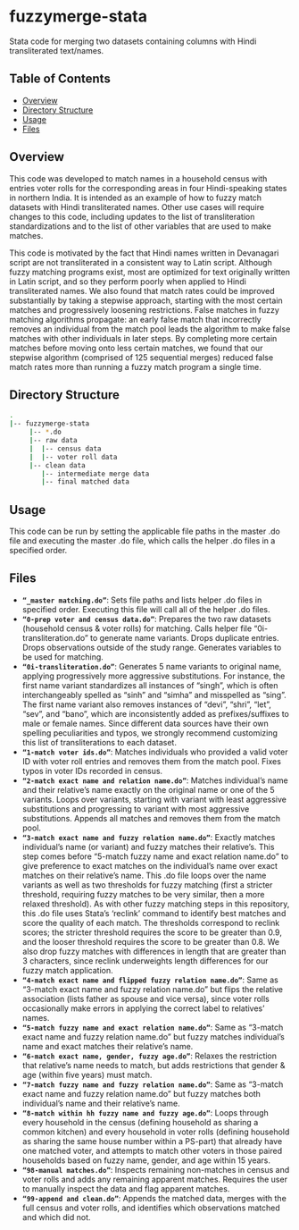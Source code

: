 # fuzzymerge-stata
Stata code for merging two datasets containing columns with Hindi transliterated text/names.

## Table of Contents

* [Overview](#overview)
* [Directory Structure](#directory)
* [Usage](#usage)
* [Files](#fileslist)


<a name="overview"></a>
## Overview

This code was developed to match names in a household census with entries voter rolls for the corresponding areas in four Hindi-speaking states in northern India. It is intended as an example of how to fuzzy match datasets with Hindi transliterated names. Other use cases will require changes to this code, including updates to the list of transliteration standardizations and to the list of other variables that are used to make matches.

This code is motivated by the fact that Hindi names written in Devanagari script are not transliterated in a consistent way to Latin script. Although fuzzy matching programs exist, most are optimized for text originally written in Latin script, and so they perform poorly when applied to Hindi transliterated names. We also found that match rates could be improved substantially by taking a stepwise approach, starting with the most certain matches and progressively loosening restrictions. False matches in fuzzy matching algorithms propagate: an early false match that incorrectly removes an individual from the match pool leads the algorithm to make false matches with other individuals in later steps. By completing more certain matches before moving onto less certain matches, we found that our stepwise algorithm (comprised of 125 sequential merges) reduced false match rates more than running a fuzzy match program a single time.


<a name="directory"></a>
## Directory Structure
```bash
.
|-- fuzzymerge-stata
     |-- *.do
     |-- raw data
     |	|-- census data
     |	|-- voter roll data 
     |-- clean data
	 	|-- intermediate merge data
	 	|-- final matched data 	 

```

<a name="usage"></a>
## Usage
This code can be run by setting the applicable file paths in the master .do file and executing the master .do file, which calls the helper .do files in a specified order.
<br>


<a name="fileslist"></a>
## Files
* **`“_master matching.do”`**: Sets file paths and lists helper .do files in specified order. Executing this file will call all of the helper .do files.
* **`“0-prep voter and census data.do”`**: Prepares the two raw datasets (household census & voter rolls) for matching. Calls helper file “0i-transliteration.do” to generate name variants. Drops duplicate entries. Drops observations outside of the study range. Generates variables to be used for matching.
* **`“0i-transliteration.do”`**: Generates 5 name variants to original name, applying progressively more aggressive substitutions. For instance, the first name variant standardizes all instances of “singh”, which is often interchangeably spelled as “sinh” and “simha” and misspelled as “sing”. The first name variant also removes instances of “devi”, “shri”, “let”, “sev”, and “bano”, which are inconsistently added as prefixes/suffixes to male or female names. Since different data sources have their own spelling peculiarities and typos, we strongly recommend customizing this list of transliterations to each dataset.
* **`“1-match voter ids.do”`**: Matches individuals who provided a valid voter ID with voter roll entries and removes them from the match pool. Fixes typos in voter IDs recorded in census.
* **`“2-match exact name and relation name.do”`**: Matches individual’s name and their relative’s name exactly on the original name or one of the 5 variants. Loops over variants, starting with variant with least aggressive substitutions and progressing to variant with most aggressive substitutions. Appends all matches and removes them from the match pool.
* **`“3-match exact name and fuzzy relation name.do”`**: Exactly matches individual’s name (or variant) and fuzzy matches their relative’s. This step comes before “5-match fuzzy name and exact relation name.do” to give preference to exact matches on the individual’s name over exact matches on their relative’s name. This .do file loops over the name variants as well as two thresholds for fuzzy matching (first a stricter threshold, requiring fuzzy matches to be very similar, then a more relaxed threshold). As with other fuzzy matching steps in this repository, this .do file uses Stata’s ‘reclink’ command to identify best matches and score the quality of each match. The thresholds correspond to reclink scores; the stricter threshold requires the score to be greater than 0.9, and the looser threshold requires the score to be greater than 0.8. We also drop fuzzy matches with differences in length that are greater than 3 characters, since reclink underweights length differences for our fuzzy match application.
* **`“4-match exact name and flipped fuzzy relation name.do”`**: Same as “3-match exact name and fuzzy relation name.do” but flips the relative association (lists father as spouse and vice versa), since voter rolls occasionally make errors in applying the correct label to relatives’ names.
* **`“5-match fuzzy name and exact relation name.do”`**: Same as “3-match exact name and fuzzy relation name.do” but fuzzy matches individual’s name and exact matches their relative’s name.
* **`“6-match exact name, gender, fuzzy age.do”`**: Relaxes the restriction that relative’s name needs to match, but adds restrictions that gender & age (within five years) must match.
* **`“7-match fuzzy name and fuzzy relation name.do”`**: Same as “3-match exact name and fuzzy relation name.do” but fuzzy matches both individual’s name and their relative’s name.
* **`“8-match within hh fuzzy name and fuzzy age.do”`**: Loops through every household in the census (defining household as sharing a common kitchen) and every household in voter rolls (defining household as sharing the same house number within a PS-part) that already have one matched voter, and attempts to match other voters in those paired households based on fuzzy name, gender, and age within 15 years.
* **`“98-manual matches.do”`**: Inspects remaining non-matches in census and voter rolls and adds any remaining apparent matches. Requires the user to manually inspect the data and flag apparent matches.
* **`“99-append and clean.do”`**: Appends the matched data, merges with the full census and voter rolls, and identifies which observations matched and which did not.
